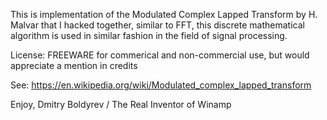 This is implementation of the Modulated Complex Lapped Transform by H. Malvar
that I hacked together, similar to FFT, this discrete mathematical algorithm is 
used in similar fashion in the field of signal processing.

License: FREEWARE for commerical and non-commercial use, 
         but would appreciate a mention in credits

See: https://en.wikipedia.org/wiki/Modulated_complex_lapped_transform

Enjoy,
Dmitry Boldyrev / The Real Inventor of Winamp
